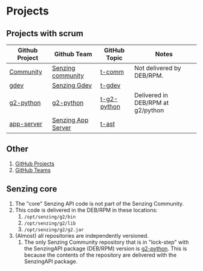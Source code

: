 # Projects

## Projects with scrum

| Github Project | Github Team | GitHub Topic | Notes |
|----------------|-------------|--------------|-------|
| [Community](https://github.com/orgs/Senzing/projects/2) | [Senzing community](https://github.com/orgs/Senzing/teams/senzing-community) | [t-comm](https://github.com/search?q=org%3ASenzing%20topic%3At-comm&type=repositories) | Not delivered by DEB/RPM. |
| [gdev](https://github.com/orgs/Senzing/projects/9) | [Senzing Gdev](https://github.com/orgs/Senzing/teams/senzing-gdev) | [t-gdev](https://github.com/search?q=org%3ASenzing%20topic%3At-gdev&type=repositories) | |
| [g2-python](https://github.com/orgs/Senzing/projects/8) | [g2-python](https://github.com/orgs/Senzing/teams/g2-python) | [t-g2-python](https://github.com/search?q=org%3ASenzing%20topic%3At-g2-python&type=repositories) | Delivered in DEB/RPM at g2/python|
| [app-server](https://github.com/orgs/Senzing/projects/6) | [Senzing App Server](https://github.com/orgs/Senzing/teams/senzing-app-server) | [t-ast](https://github.com/search?q=org%3ASenzing%20topic%3At-ast&type=repositories) | |

## Other

1. [GitHub Projects](https://github.com/orgs/Senzing/projects?type=classic)
1. [GitHub Teams](https://github.com/orgs/Senzing/teams)

## Senzing core

1. The "core" Senzing API code is not part of the Senzing Community.
1. This code is delivered in the DEB/RPM in these locations:
    1. `/opt/senzing/g2/bin`
    1. `/opt/senzing/g2/lib`
    1. `/opt/senzing/g2/g2.jar`
1. (Almost) all repositories are independently versioned.
    1. The only Senzing Community repository that is in "lock-step" with the
       SenzingAPI package (DEB/RPM) version is
       [g2-python](https://github.com/senzing-garage/g2-python).
       This is because the contents of the repository are delivered with the
       SenzingAPI package.
